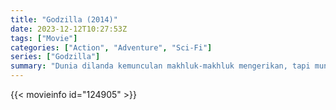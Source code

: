 ```yaml
---
title: "Godzilla (2014)"
date: 2023-12-12T10:27:53Z
tags: ["Movie"]
categories: ["Action", "Adventure", "Sci-Fi"]
series: ["Godzilla"]
summary: "Dunia dilanda kemunculan makhluk-makhluk mengerikan, tapi mungkin hanya satu dari mereka yang bisa menyelamatkan umat manusia."
---
```



<mux-player stream-type="on-demand"
src="https://kp3d-my.sharepoint.com/personal/ryoo_kp3d_onmicrosoft_com/_layouts/15/download.aspx?share=EeH0JlR_COFMrDSo7cfmFtcBKN1fGcxef5imP445tycRJg" prefer-playback="mse" controls>

</mux-player>


{{< movieinfo id="124905" >}}

<script src="https://cdn.jsdelivr.net/npm/@mux/mux-player"></script>

 <script type="application/ld+json ">
{
"@context": "https://schema.org/",
"@type": "VideoObject",
"name": "Godzilla (2014)",
"contentUrl": "https://stream.mux.com/uVC2tPJjDUqio2Jd1EUO45WJZMs01IRuB7ujPCrh7v8Y.m3u8",
"thumbnailUrl": "https://www.themoviedb.org/t/p/original/jDABoHnHyIeX4UIN4gf5nmjuZbk.jpg?width=314&fit_mode=preserve&time=25",
"uploadDate": "2023-12-12T10:27:53Z",
}

</script>
